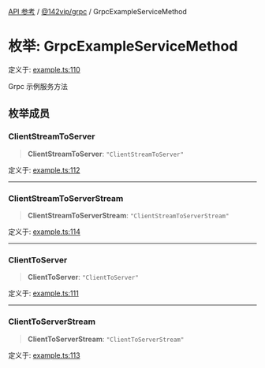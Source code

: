 [API 参考](../wiki/Home) / [@142vip/grpc](../wiki/@142vip.grpc) / GrpcExampleServiceMethod

# 枚举: GrpcExampleServiceMethod

定义于: [example.ts:110](https://github.com/142vip/core-x/blob/567cadf3a9f5104aada595325cfb94d08a88f92f/packages/grpc/src/example.ts#L110)

Grpc 示例服务方法

## 枚举成员

### ClientStreamToServer

> **ClientStreamToServer**: `"ClientStreamToServer"`

定义于: [example.ts:112](https://github.com/142vip/core-x/blob/567cadf3a9f5104aada595325cfb94d08a88f92f/packages/grpc/src/example.ts#L112)

***

### ClientStreamToServerStream

> **ClientStreamToServerStream**: `"ClientStreamToServerStream"`

定义于: [example.ts:114](https://github.com/142vip/core-x/blob/567cadf3a9f5104aada595325cfb94d08a88f92f/packages/grpc/src/example.ts#L114)

***

### ClientToServer

> **ClientToServer**: `"ClientToServer"`

定义于: [example.ts:111](https://github.com/142vip/core-x/blob/567cadf3a9f5104aada595325cfb94d08a88f92f/packages/grpc/src/example.ts#L111)

***

### ClientToServerStream

> **ClientToServerStream**: `"ClientToServerStream"`

定义于: [example.ts:113](https://github.com/142vip/core-x/blob/567cadf3a9f5104aada595325cfb94d08a88f92f/packages/grpc/src/example.ts#L113)
